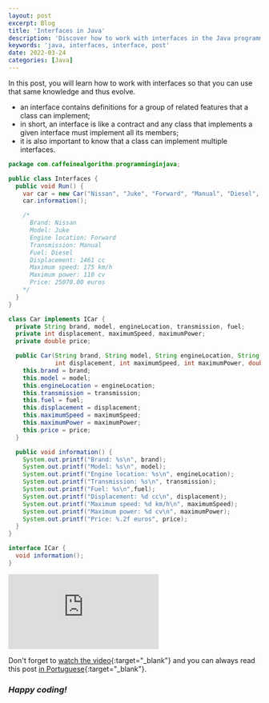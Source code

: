 ```yaml
---
layout: post
excerpt: Blog
title: 'Interfaces in Java'
description: 'Discover how to work with interfaces in the Java programming language. Get answers to your questions with the theory and examples presented.'
keywords: 'java, interfaces, interface, post'
date: 2022-03-24
categories: [Java]
---
```


In this post, you will learn how to work with interfaces so that you can use that same knowledge and thus evolve.

- an interface contains definitions for a group of related features that a class can implement;
- in short, an interface is like a contract and any class that implements a given interface must implement all its members;
- it is also important to know that a class can implement multiple interfaces.

```java
package com.caffeinealgorithm.programminginjava;

public class Interfaces {
  public void Run() {
    var car = new Car("Nissan", "Juke", "Forward", "Manual", "Diesel", 1461, 175, 110, 25070);
    car.information();

    /*
      Brand: Nissan
      Model: Juke
      Engine location: Forward
      Transmission: Manual
      Fuel: Diesel
      Displacement: 1461 cc
      Maximum speed: 175 km/h
      Maximum power: 110 cv
      Price: 25070.00 euros
    */
  }
}

class Car implements ICar {
  private String brand, model, engineLocation, transmission, fuel;
  private int displacement, maximumSpeed, maximumPower;
  private double price;

  public Car(String brand, String model, String engineLocation, String transmission, String fuel,
             int displacement, int maximumSpeed, int maximumPower, double price) {
    this.brand = brand;
    this.model = model;
    this.engineLocation = engineLocation;
    this.transmission = transmission;
    this.fuel = fuel;
    this.displacement = displacement;
    this.maximumSpeed = maximumSpeed;
    this.maximumPower = maximumPower;
    this.price = price;
  }

  public void information() {
    System.out.printf("Brand: %s\n", brand);
    System.out.printf("Model: %s\n", model);
    System.out.printf("Engine location: %s\n", engineLocation);
    System.out.printf("Transmission: %s\n", transmission);
    System.out.printf("Fuel: %s\n",fuel);
    System.out.printf("Displacement: %d cc\n", displacement);
    System.out.printf("Maximum speed: %d km/h\n", maximumSpeed);
    System.out.printf("Maximum power: %d cv\n", maximumPower);
    System.out.printf("Price: %.2f euros", price);
  }
}

interface ICar {
  void information();
}
```

<div class="video-container">
  <iframe src="https://www.youtube.com/embed/0I7MyvAkBK0" frameborder="0" allowfullscreen></iframe>
</div>

Don't forget to [watch the video](https://youtu.be/0I7MyvAkBK0){:target="\_blank"} and you can always read this post [in Portuguese](https://caffeinealgorithm.com/blog/20220324/interfaces-em-java/){:target="\_blank"}.

### _Happy coding!_
